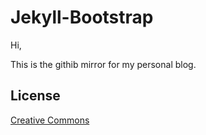 # Jekyll-Bootstrap

Hi,

This is the githib mirror for my personal blog.

## License

[Creative Commons](http://creativecommons.org/licenses/by-nc-sa/3.0/)
